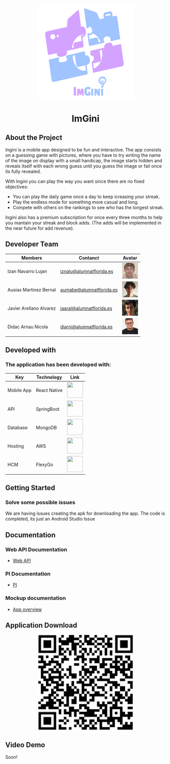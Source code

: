 <!-- PROJECT LOGO -->
<p align="center">
  <a href="https://github.com/rsanzfloridauni/DAM2425_Groc">
    <img src="./Documentation/Img/imgini.png" alt="Logo ImGini" width="300" height="300">
  </a>
</p>

<h1 align="center">ImGini</h1>

<!-- ABOUT THE PROJECT -->
## About the Project

Ingini is a mobile app designed to be fun and interactive. The app consists on a guessing game with pictures, where you have to try writing the name of the image on display with a small handicap, the image starts hidden and reveals itself with each wrong guess until you guess the image or fail once its fully revealed.

With Ingini you can play the way you want since there are no fixed objectives:
* You can play the daily game once a day to keep icreasing your streak.
* Play the endless mode for something more casual and long.
* Compete with others on the rankings to see who has the longest streak.

Ingini also has a premium subscription for once every three months to help you mantain your streak and block adds. (The adds will be implemented in the near future for add revenue).

<!-- CONTACT -->
## Developer Team

|      Members      |             Contanct               |  Avatar  |
|-------------------|------------------------------------|----------|
|  Izan Navarro Lujan    |  iznalu@alumnatflorida.es    |<img src="./Documentation/Img/izan.jpg" alt="drawing" width="50" height="50"/>|
|  Ausias Martinez Bernal   |  aumabe@alumnatflorida.es     |<img src="./Documentation/Img/ausias.jpg" alt="drawing" width="50" height="50"/>|
|  Javier Arellano Alvarez    |  jaaral@alumnatflorida.es  |<img src="./Documentation/Img/javier.jpg" alt="drawing" width="50" height="50"/>|
|  Didac Arnau Nicola   |  diarni@alumnatflorida.es    |<img src="./Documentation/Img/didac.jpg" alt="drawing" width="50" height="50"/>|

## Developed with

### The application has been developed with:

|        Key        |     Technology     |   Link   |
|-------------------|--------------------|----------|
|    Mobile App     |  React Native      |<a href="https://reactnative.dev/"><img src="https://reactnative.dev/img/header_logo.svg" width="50" height="50"/></a>|
|    API        |  SpringBoot |<a href="https://spring.io/projects/spring-boot"><img src="https://upload.wikimedia.org/wikipedia/commons/thumb/7/79/Spring_Boot.svg/220px-Spring_Boot.svg.png" width="50" height="50"/></a>|
|    Database       |  MongoDB  |<a href="https://www.mongodb.com/es"><img src="https://upload.wikimedia.org/wikipedia/en/thumb/5/5a/MongoDB_Fores-Green.svg/250px-MongoDB_Fores-Green.svg.png" width="50" height="50"/></a>|
|    Hosting        |  AWS               |<a href="https://aws.amazon.com/es/"><img src="https://encrypted-tbn0.gstatic.com/images?q=tbn:ANd9GcRLnRCwyP1EcsVzWzu7Z1PlWqjti1elkdDomg&usqp=CAU" width="50" height="50"/></a>|
|    HCM            |  FlexyGo           |<a href="https://www.flexygo.com/"><img src="https://pbs.twimg.com/profile_images/1088758127409926145/v3njj5Eu_400x400.jpg" width="50" height="50"/></a>|



<!-- GETTING STARTED -->
## Getting Started

### Solve some possible issues
We are having issues creating the apk for downloading the app. 
The code is completed, its just an Android Studio Issue

## Documentation

### Web API Documentation
 * [Web API](https://github.com/rsanzfloridauni/DAM2425_Groc/blob/DocumentationPI/Documentation/Web%20API%20%26%20BDD%20Imgini.pdf)

### PI Documentation
* [PI](https://github.com/rsanzfloridauni/DAM2425_Groc/blob/DocumentationPI/Documentation/Documentation%20Imgini.pdf)

### Mockup documentation
* [App overview](https://github.com/rsanzfloridauni/DAM2425_Groc/blob/DocumentationPI/Documentation/Web%20API%20%26%20BDD%20Imgini.pdf)

## Application Download
<p align="center">
    <img src="./Documentation/Img/Codigo.jpg" alt="ImGini" width="300" height="300">
</p>

## Video Demo
Soon!
